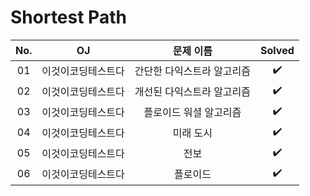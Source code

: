 # Shortest Path


|          No.          |        OJ        |        문제 이름         |        Solved         |
| :-----: |  :--------: |:---------------------: | :-----: |
| 01 | 이것이코딩테스트다 | 간단한 다익스트라 알고리즘 | ✔️ |
| 02 | 이것이코딩테스트다 | 개선된 다익스트라 알고리즘 | ✔️ |
| 03 | 이것이코딩테스트다 | 플로이드 워셜 알고리즘 | ✔️ |
| 04 | 이것이코딩테스트다 | 미래 도시 | ✔️ |
| 05 | 이것이코딩테스트다 | 전보 | ✔️ |
| 06 | 이것이코딩테스트다 | 플로이드 | ✔️ |